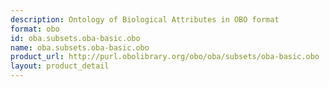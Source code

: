 ```yaml
---
description: Ontology of Biological Attributes in OBO format
format: obo
id: oba.subsets.oba-basic.obo
name: oba.subsets.oba-basic.obo
product_url: http://purl.obolibrary.org/obo/oba/subsets/oba-basic.obo
layout: product_detail
---
```

